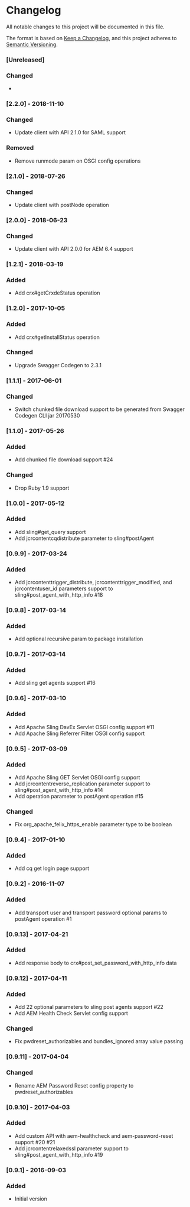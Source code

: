 # Changelog
All notable changes to this project will be documented in this file.

The format is based on [Keep a Changelog](https://keepachangelog.com/en/1.0.0/),
and this project adheres to [Semantic Versioning](https://semver.org/spec/v2.0.0.html).

### [Unreleased]

### Changed
- 

### [2.2.0] - 2018-11-10

### Changed
- Update client with API 2.1.0 for SAML support

### Removed
- Remove runmode param on OSGI config operations

### [2.1.0] - 2018-07-26

### Changed
- Update client with postNode operation

### [2.0.0] - 2018-06-23

### Changed
- Update client with API 2.0.0 for AEM 6.4 support

### [1.2.1] - 2018-03-19

### Added
- Add crx#getCrxdeStatus operation

### [1.2.0] - 2017-10-05

### Added
- Add crx#getInstallStatus operation

### Changed
- Upgrade Swagger Codegen to 2.3.1

### [1.1.1] - 2017-06-01

### Changed
- Switch chunked file download support to be generated from Swagger Codegen CLI jar 20170530

### [1.1.0] - 2017-05-26

### Added
- Add chunked file download support #24

### Changed
- Drop Ruby 1.9 support

### [1.0.0] - 2017-05-12

### Added
- Add sling#get_query support
- Add jcrcontentcqdistribute parameter to sling#postAgent

### [0.9.9] - 2017-03-24

### Added
- Add jcrcontenttrigger_distribute, jcrcontenttrigger_modified, and jcrcontentuser_id parameters support to sling#post_agent_with_http_info #18

### [0.9.8] - 2017-03-14

### Added
- Add optional recursive param to package installation

### [0.9.7] - 2017-03-14

### Added
- Add sling get agents support #16

### [0.9.6] - 2017-03-10

### Added
- Add Apache Sling DavEx Servlet OSGI config support #11
- Add Apache Sling Referrer Filter OSGI config support

### [0.9.5] - 2017-03-09

### Added
- Add Apache Sling GET Servlet OSGI config support
- Add jcrcontentreverse_replication parameter support to sling#post_agent_with_http_info #14
- Add operation parameter to postAgent operation #15

### Changed
- Fix org_apache_felix_https_enable parameter type to be boolean

### [0.9.4] - 2017-01-10

### Added
- Add cq get login page support

### [0.9.2] - 2016-11-07

### Added
- Add transport user and transport password optional params to postAgent operation #1

### [0.9.13] - 2017-04-21

### Added
- Add response body to crx#post_set_password_with_http_info data

### [0.9.12] - 2017-04-11

### Added
- Add 22 optional parameters to sling post agents support #22
- Add AEM Health Check Servlet config support

### Changed
- Fix pwdreset_authorizables and bundles_ignored array value passing

### [0.9.11] - 2017-04-04

### Changed
- Rename AEM Password Reset config property to pwdreset_authorizables

### [0.9.10] - 2017-04-03

### Added
- Add custom API with aem-healthcheck and aem-password-reset support #20 #21
- Add jcrcontentrelaxedssl parameter support to sling#post_agent_with_http_info #19

### [0.9.1] - 2016-09-03

### Added
- Initial version


